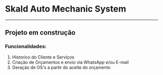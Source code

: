 <h1><b>Skald Auto Mechanic System</b></h1>

<hr>

<h2>Projeto em construção </h2>

<h3>Funcionalidades:</h3>
<ol>
  <li>Historico do Cliente e Serviços</li>
  <li>Criação de Orçamentos e envio via WhatsApp e/ou E-mail</li>
  <li>Geração de OS's a partir do aceite do orçamento</li>
</ol>
